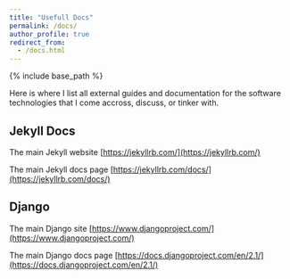 ```yaml
---
title: "Usefull Docs"
permalink: /docs/
author_profile: true
redirect_from: 
  - /docs.html
---
```


{% include base_path %}

Here is where I list all external guides and documentation for the software technologies that I come accross, discuss, or tinker with.

## Jekyll Docs ##

The main Jekyll website [https://jekyllrb.com/](https://jekyllrb.com/)

The main Jekyll docs page [https://jekyllrb.com/docs/](https://jekyllrb.com/docs/)

## Django ##

The main Django site [https://www.djangoproject.com/](https://www.djangoproject.com/)

The main Django docs page [https://docs.djangoproject.com/en/2.1/](https://docs.djangoproject.com/en/2.1/)
